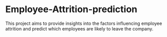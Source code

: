 # Employee-Attrition-prediction
This project aims to provide insights into the factors influencing employee attrition and predict which employees are likely to leave the company.

